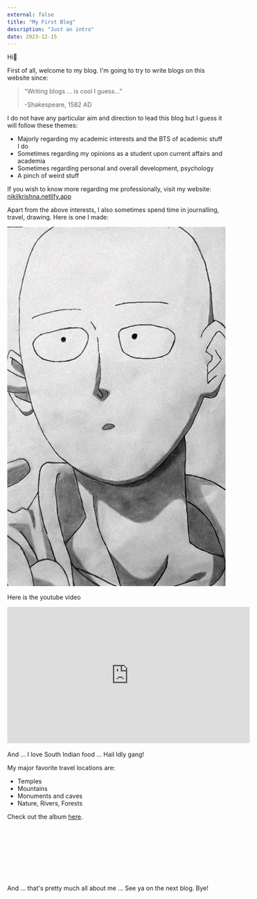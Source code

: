 ```yaml
---
external: false
title: "My First Blog"
description: "Just an intro"
date: 2023-12-15
---
```


Hi👋

First of all, welcome to my blog. I'm going to try to write blogs on this website since:

> "Writing blogs … is cool I guess…"
> 
> -Shakespeare, 1582 AD

I do not have any particular aim and direction to lead this blog but I guess it will follow these themes:

* Majorly regarding my academic interests and the BTS of academic stuff I do
* Sometimes regarding my opinions as a student upon current affairs and academia
* Sometimes regarding personal and overall development, psychology
* A pinch of weird stuff

If you wish to know more regarding me professionally, visit my website: [nikilkrishna.netlify.app](https://nikilkrishna.netlify.app)

Apart from the above interests, I also sometimes spend time in journalling, travel, drawing. Here is one I made:

![my drawing](/public/images/draw.avif)

Here is the youtube video

<iframe width="560" height="315" src="https://www.youtube.com/embed/videoseries?si=Zslxs3XqgKJsiIcW&list=PLwLSw1_eDZl2XdtLhB9NG2Ch050jWFm9G" title="YouTube video player" frameborder="0" allow="accelerometer; autoplay; clipboard-write; encrypted-media; gyroscope; picture-in-picture; web-share" referrerpolicy="strict-origin-when-cross-origin" allowfullscreen></iframe>

And ... I love South Indian food ... Hail Idly gang!

My major favorite travel locations are:

* Temples
* Mountains
* Monuments and caves
* Nature, Rivers, Forests

Check out the album [here](https://photos.app.goo.gl/mL84E697XLNfxCHd7).

<div class="iframely-embed"><div class="iframely-responsive" style="padding-bottom: 60px; padding-top: 60px;"><a href="https://photos.google.com/share/AF1QipNH7qMiuEbyjJWFgw1eXG25gcHewswSC9UrBDlEfuNTDxUg3HpJ3K9rkDj_L9CJ8Q?key=QlRQejdtMkFOOUkxRG5ZNE1xVkZheFAxMVUtMG9B" data-iframely-url="//iframely.net/KnUqV5O"></a></div></div><script async src="//iframely.net/embed.js"></script>

And ... that's pretty much all about me ... See ya on the next blog. Bye!
